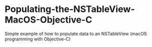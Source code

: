 # Populating-the-NSTableView-MacOS-Objective-C
Simple example of how to populate data to an NSTableView (macOS programming with Objective-C)
